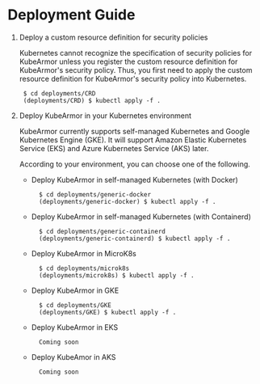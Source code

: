 # Deployment Guide

1. Deploy a custom resource definition for security policies

   Kubernetes cannot recognize the specification of security policies for KubeArmor unless you register the custom resource definition for KubeArmor's security policy. Thus, you first need to apply the custom resource definition for KubeArmor's security policy into Kubernetes.

   ```text
    $ cd deployments/CRD
    (deployments/CRD) $ kubectl apply -f .
   ```

2. Deploy KubeArmor in your Kubernetes environment

   KubeArmor currently supports self-managed Kubernetes and Google Kubernetes Engine \(GKE\). It will support Amazon Elastic Kubernetes Service \(EKS\) and Azure Kubernetes Service \(AKS\) later.

   According to your environment, you can choose one of the following.

   * Deploy KubeArmor in self-managed Kubernetes \(with Docker\)

     ```text
       $ cd deployments/generic-docker
       (deployments/generic-docker) $ kubectl apply -f .
     ```

   * Deploy KubeArmor in self-managed Kubernetes \(with Containerd\)

     ```text
       $ cd deployments/generic-containerd
       (deployments/generic-containerd) $ kubectl apply -f .
     ```

   * Deploy KubeArmor in MicroK8s

     ```text
       $ cd deployments/microk8s
       (deployments/microk8s) $ kubectl apply -f .
     ```

   * Deploy KubeArmor in GKE

     ```text
       $ cd deployments/GKE
       (deployments/GKE) $ kubectl apply -f .
     ```

   * Deploy KubeArmor in EKS

     ```text
       Coming soon
     ```

   * Deploy KubeAmor in AKS

     ```text
       Coming soon
     ```
